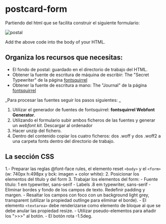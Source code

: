 # postcard-form

Partiendo del html que se facilita construir el siguiente formulario:

![postal](https://imgur.com/BtKM9i1.png)

Add the above code into the body of your HTML.

## Organiza los recursos que necesitas:
- El fondo de postal: guardado en el directorio de trabajo del HTML.
- Obtener la fuente de escritura de máquina de escribir: The "Secret Typewriter" de la página [fontsquirrel](www.fontsquirrel.com )
- Obtener la fuente de escritura a mano: The "Journal"  de la página [fontsquirrel](www.fontsquirrel.com )

_Para procesar las fuentes seguir los pasos siguientes: _

1. Utilizar el generador de fuentes de fontsquirrel: __fontsquirrel Webfont Generator__.
2. Utilizando el formulario subir ambos ficheros de las fuentes y generar un _webfont kit_. Descargar al ordenador
3. Hacer unzip del fichero.
4. Dentro del contenido copiar los cuatro ficheros: dos .woff y dos .woff2 a una carpeta fonts dentro del directorio de trabajo.

## La sección CSS

1.- Preparar las reglas @font-face rules, el elemento reset `<body>` y el `<form>` (w: 740px h:498px y bck: imagen + color white):
2. Posicionar los elementos del título y del form
3. Trabajar los elementos del form:
    - Fuente título: 1 em typewriter, sans-serif
    - Labels .8 em typewriter, sans-serif
    - Eliminar bordes y fondo de los campos de texto. Redefinir padding y margen.
    - Resaltar los campos con foco con un background light grey, transparent (utilizar la propiedad outlinge para eliminar el borde).
    - El elemento `<textarea>` debe renderizarse como elemento de bloque al que se debe anular las propiedad resize. 
    - Utilizar pseudo-elementos para añadir los ">>>" al botón. 
    - El botón rota -1.5deg.

